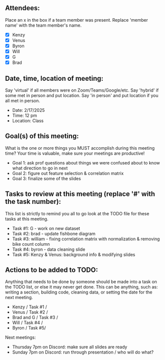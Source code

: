 
## Attendees:  
Place an x in the box if a team member was present. Replace 'member name' with the team member's name.    
- [x] Kenzy
- [x] Venus
- [x] Byron
- [x] Will
- [x] G
- [x] Brad

## Date, time, location of meeting:
Say 'virtual' if all members were on Zoom/Teams/Google/etc. Say 'hybrid' if some met in person and put location. Say 'in person' and put location if you all met in person.
- Date: 2/17/2025  
- Time: 12 pm
- Location: Class

## Goal(s) of this meeting:  
What is the one or more things you MUST accomplish during this meeting time? Your time is valuable, make sure your meetings are productive!  
- Goal 1: ask prof questions about things we were confused about to know what direction to go in next
- Goal 2: figure out feature selection & correlation matrix
- Goal 3: finalize some of the slides

## Tasks to review at this meeting (replace '#' with the task number):
This list is strictly to remind you all to go look at the TODO file for these tasks at this meeting.
- Task #1: G - work on new dataset
- Task #2: brad - update fishbone diagram
- Task #3: william - fixing correlation matrix with normalization & removing bike count column
- Task #4: byron - data cleaning slide
- Task #5: Kenzy & Venus: background info & modifying slides

## Actions to be added to TODO:
Anything that needs to be done by someone should be made into a task on the TODO list, or else it may never get done. This can be anything, such as: writing a section, building code, cleaning data, or setting the date for the next meeting.
- Kenzy / Task #1 / 
- Venus / Task #2 / 
- Brad and G / Task #3 / 
- Will / Task #4 / 
- Byron / Task #5/

Next meetings:
- Thursday 7pm on Discord: make sure all slides are ready
- Sunday 7pm on Discord: run through presentation / who will do what?

